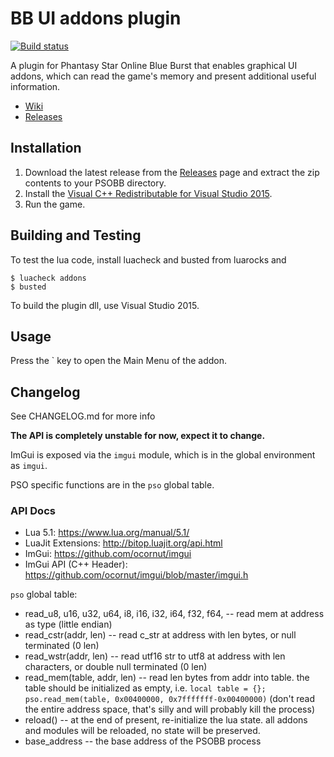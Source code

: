 # BB UI addons plugin

[![Build status](https://ci.appveyor.com/api/projects/status/w21j2rcek9g9v8vv/branch/master?svg=true)](https://ci.appveyor.com/project/HybridEidolon/psobbaddonplugin/branch/master)

A plugin for Phantasy Star Online Blue Burst that enables graphical UI addons,
which can read the game's memory and present additional useful information.

- [Wiki](https://github.com/HybridEidolon/psobbaddonplugin/wiki)
- [Releases](https://github.com/HybridEidolon/psobbaddonplugin/releases)

## Installation

1. Download the latest release from the [Releases](https://github.com/HybridEidolon/psobbaddonplugin/releases) page
and extract the zip contents to your PSOBB directory.
2. Install the [Visual C++ Redistributable for Visual Studio 2015](https://www.microsoft.com/en-us/download/details.aspx?id=48145).
3. Run the game.

## Building and Testing

To test the lua code, install luacheck and busted from luarocks and

    $ luacheck addons
    $ busted

To build the plugin dll, use Visual Studio 2015.

## Usage

Press the \` key to open the Main Menu of the addon.

## Changelog

See CHANGELOG.md for more info

**The API is completely unstable for now, expect it to change.**

ImGui is exposed via the `imgui` module, which is in the global environment as `imgui`.

PSO specific functions are in the `pso` global table.

### API Docs

* Lua 5.1: https://www.lua.org/manual/5.1/
* LuaJit Extensions: http://bitop.luajit.org/api.html
* ImGui: https://github.com/ocornut/imgui
* ImGui API (C++ Header): https://github.com/ocornut/imgui/blob/master/imgui.h

`pso` global table:

 * read_u8, u16, u32, u64, i8, i16, i32, i64, f32, f64, -- read mem at address as type (little endian)
 * read_cstr(addr, len) -- read c_str at address with len bytes, or null terminated (0 len)
 * read_wstr(addr, len) -- read utf16 str to utf8 at address with len characters, or double null terminated (0 len)
 * read_mem(table, addr, len) -- read len bytes from addr into table. the table should be initialized as empty, i.e. `local table = {}; pso.read_mem(table, 0x00400000, 0x7fffffff-0x00400000)` (don't read the entire address space, that's silly and will probably kill the process)
 * reload() -- at the end of present, re-initialize the lua state. all addons and modules will be reloaded, no state will be preserved.
 * base_address -- the base address of the PSOBB process
